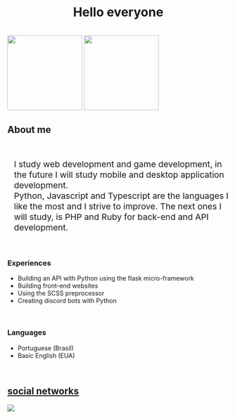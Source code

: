 <h1 align="center" style="font-weight: bold;">Hello everyone</h1>
<br/>

<div style="display: inline-block" align="center">
  
  <img height="170em" src="https://github-readme-stats.vercel.app/api?username=mr-soulfox&show_icons=true&theme=dracula&include_all_commits=true&count_private=true" />
  <img height="170em" src="https://github-readme-stats.vercel.app/api/top-langs/?username=mr-soulfox&layout=compact&langs_count=16&theme=dracula" />
</div>
<br/>

<h2 style="font-weight: bold;">About me</h2>
<br/>

<p style="margin-left: 15px; font-size: 1.2rem;">
I study web development and game development, in the future I will study mobile and desktop application development. <br/>
Python, Javascript and Typescript are the languages I like the most and I strive to improve. The next ones I will study, is PHP and Ruby for back-end and API development.
</p>
<br/>

<h3 style="font-weight: bold;">Experiences</h3>

- Building an API with Python using the flask micro-framework <br/>
- Building front-end websites <br/>
- Using the SCSS preprocessor <br/>
- Creating discord bots with Python 
<br/>

### Languages

- Portuguese (Brasil) <br/>
- Basic English (EUA) <br/>
<br/>

<h2 style="font-weight: bold;">
<a href="https://linktr.ee/soulfox" target="_blank">social networks</a>
</h2>

<img align="center" src="https://github.com/mr-soulfox/mr-soulfox/blob/output/contribution-grid-snake.svg" />

<!-- is a ✨ _special_ ✨ repository because its `README.md` (this file) appears on your GitHub profile.

Here are some ideas to get you started:

- 🔭 I’m currently working on ...
- 🌱 I’m currently learning ...
- 👯 I’m looking to collaborate on ...
- 🤔 I’m looking for help with ...
- 💬 Ask me about ...
- 📫 How to reach me: ...
- 😄 Pronouns: ...
- ⚡ Fun fact: ...
-->
